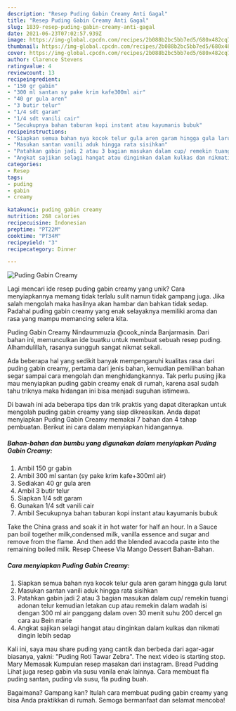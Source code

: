 ```yaml
---
description: "Resep Puding Gabin Creamy Anti Gagal"
title: "Resep Puding Gabin Creamy Anti Gagal"
slug: 1839-resep-puding-gabin-creamy-anti-gagal
date: 2021-06-23T07:02:57.939Z
image: https://img-global.cpcdn.com/recipes/2b088b2bc5bb7ed5/680x482cq70/puding-gabin-creamy-foto-resep-utama.jpg
thumbnail: https://img-global.cpcdn.com/recipes/2b088b2bc5bb7ed5/680x482cq70/puding-gabin-creamy-foto-resep-utama.jpg
cover: https://img-global.cpcdn.com/recipes/2b088b2bc5bb7ed5/680x482cq70/puding-gabin-creamy-foto-resep-utama.jpg
author: Clarence Stevens
ratingvalue: 4
reviewcount: 13
recipeingredient:
- "150 gr gabin"
- "300 ml santan sy pake krim kafe300ml air"
- "40 gr gula aren"
- "3 butir telur"
- "1/4 sdt garam"
- "1/4 sdt vanili cair"
- "Secukupnya bahan taburan kopi instant atau kayumanis bubuk"
recipeinstructions:
- "Siapkan semua bahan nya kocok telur gula aren garam hingga gula larut"
- "Masukan santan vanili aduk hingga rata sisihkan"
- "Patahkan gabin jadi 2 atau 3 bagian masukan dalam cup/ remekin tuangi adonan telur kemudian letakan cup atau remekin dalam wadah isi dengan 300 ml air panggang dalam oven 30 menit suhu 200 dercel gn cara au Bein marie"
- "Angkat sajikan selagi hangat atau dinginkan dalam kulkas dan nikmati dingin lebih sedap"
categories:
- Resep
tags:
- puding
- gabin
- creamy

katakunci: puding gabin creamy 
nutrition: 268 calories
recipecuisine: Indonesian
preptime: "PT22M"
cooktime: "PT34M"
recipeyield: "3"
recipecategory: Dinner

---
```



![Puding Gabin Creamy](https://img-global.cpcdn.com/recipes/2b088b2bc5bb7ed5/680x482cq70/puding-gabin-creamy-foto-resep-utama.jpg)

Lagi mencari ide resep puding gabin creamy yang unik? Cara menyiapkannya memang tidak terlalu sulit namun tidak gampang juga. Jika salah mengolah maka hasilnya akan hambar dan bahkan tidak sedap. Padahal puding gabin creamy yang enak selayaknya memiliki aroma dan rasa yang mampu memancing selera kita.

Puding Gabin Creamy Nindaummuzia @cook_ninda Banjarmasin. Dari bahan ini, memunculkan ide buatku untuk membuat sebuah resep puding. Alhamdulillah, rasanya sungguh sangat nikmat sekali.

Ada beberapa hal yang sedikit banyak mempengaruhi kualitas rasa dari puding gabin creamy, pertama dari jenis bahan, kemudian pemilihan bahan segar sampai cara mengolah dan menghidangkannya. Tak perlu pusing jika mau menyiapkan puding gabin creamy enak di rumah, karena asal sudah tahu triknya maka hidangan ini bisa menjadi suguhan istimewa.


Di bawah ini ada beberapa tips dan trik praktis yang dapat diterapkan untuk mengolah puding gabin creamy yang siap dikreasikan. Anda dapat menyiapkan Puding Gabin Creamy memakai 7 bahan dan 4 tahap pembuatan. Berikut ini cara dalam menyiapkan hidangannya.

<!--inarticleads1-->

##### Bahan-bahan dan bumbu yang digunakan dalam menyiapkan Puding Gabin Creamy:

1. Ambil 150 gr gabin
1. Ambil 300 ml santan (sy pake krim kafe+300ml air)
1. Sediakan 40 gr gula aren
1. Ambil 3 butir telur
1. Siapkan 1/4 sdt garam
1. Gunakan 1/4 sdt vanili cair
1. Ambil Secukupnya bahan taburan kopi instant atau kayumanis bubuk


Take the China grass and soak it in hot water for half an hour. In a Sauce pan boil together milk,condensed milk, vanilla essence and sugar and remove from the flame. And then add the blended avacoda paste into the remaining boiled milk. Resep Cheese Vla Mango Dessert Bahan-Bahan. 

<!--inarticleads2-->

##### Cara menyiapkan Puding Gabin Creamy:

1. Siapkan semua bahan nya kocok telur gula aren garam hingga gula larut
1. Masukan santan vanili aduk hingga rata sisihkan
1. Patahkan gabin jadi 2 atau 3 bagian masukan dalam cup/ remekin tuangi adonan telur kemudian letakan cup atau remekin dalam wadah isi dengan 300 ml air panggang dalam oven 30 menit suhu 200 dercel gn cara au Bein marie
1. Angkat sajikan selagi hangat atau dinginkan dalam kulkas dan nikmati dingin lebih sedap


Kali ini, saya mau share puding yang cantik dan berbeda dari agar-agar biasanya, yakni: &#34;Puding Roti Tawar Zebra&#34;. The next video is starting stop. Mary Memasak Kumpulan resep masakan dari instagram. Bread Pudding Lihat juga resep gabin vla susu vanila enak lainnya. Cara membuat fla puding santan, puding vla susu, fla puding buah. 

Bagaimana? Gampang kan? Itulah cara membuat puding gabin creamy yang bisa Anda praktikkan di rumah. Semoga bermanfaat dan selamat mencoba!
